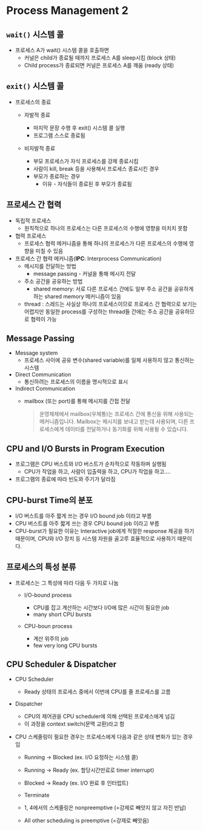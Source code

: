 # Process Management 2

## `wait()` 시스템 콜

- 프로세스 A가 wait() 시스템 콜을 호출하면
    - 커널은 child가 종료될 때까지 프로세스 A를 sleep시킴 (block 상태)
    - Child process가 종료되면 커널은 프로세스 A를 깨움 (ready 상태)

## `exit()` 시스템 콜

- 프로세스의 종료
    - 자발적 종료
        - 마지막 문장 수행 후 exit() 시스템 콜 실행
        - 프로그램 스스로 종료됨
    
    - 비자발적 종료
        - 부모 프로세스가 자식 프로세스를 강제 종료시킴
        - 사람이 kill, break 등을 사용해서 프로세스 종료시킨 경우
        - 부모가 종료하는 경우
            - 이유 - 자식들이 종료된 후 부모가 종료됨

## 프로세스 간 협력

- 독립적 프로세스
    - 원칙적으로 하나의 프로세스는 다른 프로세스의 수행에 영향을 미치치 못함
- 협력 프로세스
    - 프로세스 협력 메커니즘을 통해 하나의 프로세스가 다른 프로세스의 수행에 영향을 미칠 수 있음
- 프로세스 간 협력 메커니즘(**IPC**: Interprocess Communication)
    - 메시지를 전달하는 방법
        - message passing - 커널을 통해 메시지 전달
    - 주소 공간을 공유하는 방법
        - shared memory: 서로 다른 프로세스 간에도 일부 주소 공간을 공유하게 하는 shared memory 메커니즘이 있음
    - thread : 스레드는 사실상 하나의 프로세스이므로 프로세스 간 협력으로 보기는 어렵지만 동일한 process를 구성하는 thread들 간에는 주소 공간을 공유하므로 협력이 가능

## Message Passing

- Message system
    - 프로세스 사이에 공유 변수(shared variable)를 일체 사용하지 않고 통신하는 시스템
- Direct Communication
    - 통신하려는 프로세스의 이름을 명시적으로 표시
- Indirect Communication
    - mailbox (또는 port)를 통해 메시지를 간접 전달
        
        > 운영체제에서 mailbox(우체통)는 프로세스 간에 통신을 위해 사용되는 메커니즘입니다. Mailbox는 메시지를 보내고 받는데 사용되며, 다른 프로세스에게 데이터를 전달하거나 동기화를 위해 사용될 수 있습니다.
        > 

## CPU and I/O Bursts in Program Execution

- 프로그램은 CPU 버스트와 I/O 버스트가 순차적으로 작동하며 실행됨
    - CPU가 작업을 하고, 사람이 입출력을 하고, CPU가 작업을 하고….
- 프로그램의 종료에 따라 빈도와 주기가 달라짐

## CPU-burst Time의 분포

- I/O 버스트를 아주 짧게 쓰는 경우 I/O bound job 이라고 부름
- CPU 버스트를 아주 짧게 쓰는 경우 CPU bound job 이라고 부름
- CPU-burst가 필요한 이유는 Interactive job에게 적절한 response 제공을 하기 때문이며, CPU와 I/O 장치 등 시스템 자원을 골고루 효율적으로 사용하기 때문이다.

## 프로세스의 특성 분류

- 프로세스는 그 특성에 따라 다음 두 가지로 나눔
    - I/O-bound process
        - CPU를 잡고 계산하는 시간보다 I/O에 많은 시간이 필요한 job
        - many short CPU bursts
    
    - CPU-boun process
        - 계산 위주의 job
        - few very long CPU bursts

## CPU Scheduler & Dispatcher

- CPU Scheduler
    - Ready 상태의 프로세스 중에서 이번에 CPU를 줄 프로세스를 고름

- Dispatcher
    - CPU의 제어권을 CPU scheduler에 의해 선택된 프로세스에게 넘김
    - 이 과정을 context switch(문맥 교환)라고 함

- CPU 스케줄링이 필요한 경우는 프로세스에게 다음과 같은 상태 변화가 있는 경우임
    - Running → Blocked (ex. I/O 요청하는 시스템 콜)
    - Running → Ready (ex. 할당시간만료로 timer interrupt)
    - Blocked → Ready (ex. I/O 완료 후 인터럽트)
    - Terminate
    
    - 1, 4에서의 스케줄링은 nonpreemptive (=강제로 빼앗지 않고 자진 반납)
    - All other scheduling is preemptive (=강제로 빼앗음)